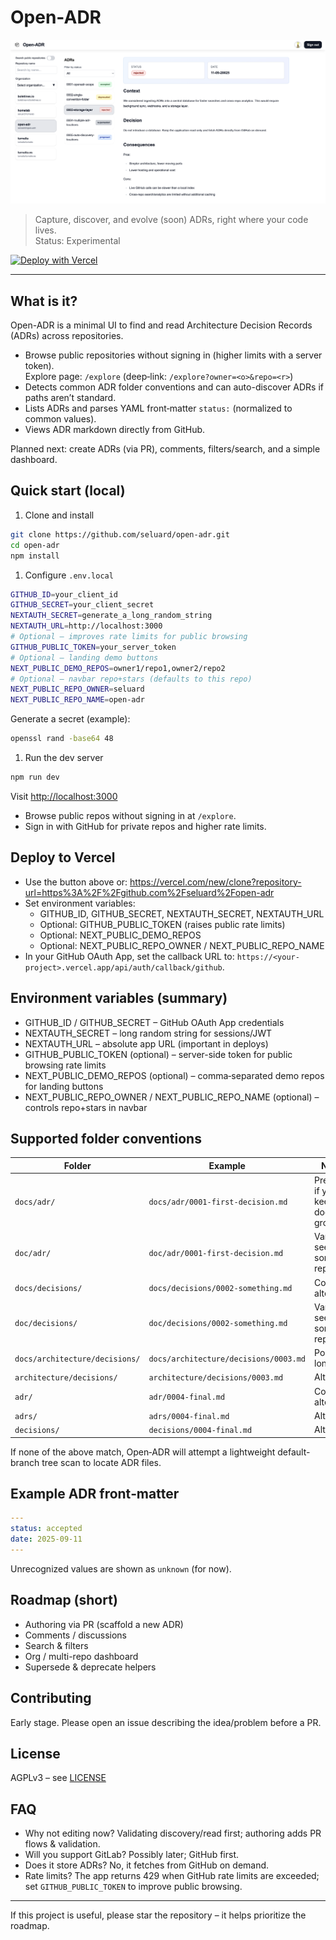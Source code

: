 # Open-ADR

![image](public/screenshot.png)

> Capture, discover, and evolve (soon) ADRs, right where your code lives.  
> Status: Experimental

[![Deploy with Vercel](https://vercel.com/button)](https://vercel.com/new/clone?repository-url=https%3A%2F%2Fgithub.com%2Fseluard%2Fopen-adr)

---

## What is it?

Open-ADR is a minimal UI to find and read Architecture Decision Records (ADRs) across repositories.

- Browse public repositories without signing in (higher limits with a server token).  
  Explore page: `/explore` (deep‑link: `/explore?owner=<o>&repo=<r>`)
- Detects common ADR folder conventions and can auto-discover ADRs if paths aren’t standard.
- Lists ADRs and parses YAML front‑matter `status:` (normalized to common values).
- Views ADR markdown directly from GitHub.

Planned next: create ADRs (via PR), comments, filters/search, and a simple dashboard.

## Quick start (local)

1. Clone and install

```bash
git clone https://github.com/seluard/open-adr.git
cd open-adr
npm install
```

1. Configure `.env.local`

```bash
GITHUB_ID=your_client_id
GITHUB_SECRET=your_client_secret
NEXTAUTH_SECRET=generate_a_long_random_string
NEXTAUTH_URL=http://localhost:3000
# Optional – improves rate limits for public browsing
GITHUB_PUBLIC_TOKEN=your_server_token
# Optional – landing demo buttons
NEXT_PUBLIC_DEMO_REPOS=owner1/repo1,owner2/repo2
# Optional – navbar repo+stars (defaults to this repo)
NEXT_PUBLIC_REPO_OWNER=seluard
NEXT_PUBLIC_REPO_NAME=open-adr
```

Generate a secret (example):

```bash
openssl rand -base64 48
```

1. Run the dev server

```bash
npm run dev
```

Visit <http://localhost:3000>

- Browse public repos without signing in at `/explore`.
- Sign in with GitHub for private repos and higher rate limits.

## Deploy to Vercel

- Use the button above or: <https://vercel.com/new/clone?repository-url=https%3A%2F%2Fgithub.com%2Fseluard%2Fopen-adr>
- Set environment variables:
  - GITHUB_ID, GITHUB_SECRET, NEXTAUTH_SECRET, NEXTAUTH_URL
  - Optional: GITHUB_PUBLIC_TOKEN (raises public rate limits)
  - Optional: NEXT_PUBLIC_DEMO_REPOS
  - Optional: NEXT_PUBLIC_REPO_OWNER / NEXT_PUBLIC_REPO_NAME
- In your GitHub OAuth App, set the callback URL to: `https://<your-project>.vercel.app/api/auth/callback/github`.

## Environment variables (summary)

- GITHUB_ID / GITHUB_SECRET – GitHub OAuth App credentials
- NEXTAUTH_SECRET – long random string for sessions/JWT
- NEXTAUTH_URL – absolute app URL (important in deploys)
- GITHUB_PUBLIC_TOKEN (optional) – server-side token for public browsing rate limits
- NEXT_PUBLIC_DEMO_REPOS (optional) – comma‑separated demo repos for landing buttons
- NEXT_PUBLIC_REPO_OWNER / NEXT_PUBLIC_REPO_NAME (optional) – controls repo+stars in navbar

## Supported folder conventions

| Folder | Example | Notes |
|--------|---------|-------|
| `docs/adr/` | `docs/adr/0001-first-decision.md` | Preferred if you keep docs grouped |
| `doc/adr/` | `doc/adr/0001-first-decision.md` | Variant seen in some repos |
| `docs/decisions/` | `docs/decisions/0002-something.md` | Common alternate |
| `doc/decisions/` | `doc/decisions/0002-something.md` | Variant seen in some repos |
| `docs/architecture/decisions/` | `docs/architecture/decisions/0003.md` | Popular long path |
| `architecture/decisions/` | `architecture/decisions/0003.md` | Alternate |
| `adr/` | `adr/0004-final.md` | Common alternate |
| `adrs/` | `adrs/0004-final.md` | Alternate |
| `decisions/` | `decisions/0004-final.md` | Alternate |

If none of the above match, Open‑ADR will attempt a lightweight default-branch tree scan to locate ADR files.

## Example ADR front‑matter

```yaml
---
status: accepted
date: 2025-09-11
---
```

Unrecognized values are shown as `unknown` (for now).

## Roadmap (short)

- Authoring via PR (scaffold a new ADR)
- Comments / discussions
- Search & filters
- Org / multi-repo dashboard
- Supersede & deprecate helpers

## Contributing

Early stage. Please open an issue describing the idea/problem before a PR.

## License

AGPLv3 – see [LICENSE](./LICENSE)

## FAQ

- Why not editing now? Validating discovery/read first; authoring adds PR flows & validation.
- Will you support GitLab? Possibly later; GitHub first.
- Does it store ADRs? No, it fetches from GitHub on demand.
- Rate limits? The app returns 429 when GitHub rate limits are exceeded; set `GITHUB_PUBLIC_TOKEN` to improve public browsing.

---

If this project is useful, please star the repository – it helps prioritize the roadmap.
